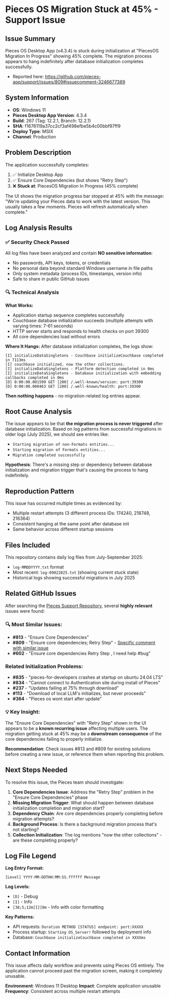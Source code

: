 # Pieces OS Migration Stuck at 45% - Support Issue

## Issue Summary

Pieces OS Desktop App (v4.3.4) is stuck during initialization at "PiecesOS Migration In Progress" showing 45% complete. The migration process appears to hang indefinitely after database initialization completes successfully.

- Reported here: https://github.com/pieces-app/support/issues/809#issuecomment-3246677389

## System Information

- **OS**: Windows 11
- **Pieces Desktop App Version**: 4.3.4
- **Build**: 267 (Tag: 12.2.1, Branch: 12.2.1)
- **SHA**: f1676119a37cc2cf3af498efbe5b4c00bbf97ff9
- **Deploy Type**: MSIX
- **Channel**: Production

## Problem Description

The application successfully completes:
1. ✅ Initialize Desktop App
2. ✅ Ensure Core Dependencies (but shows "Retry Step")
3. ❌ **Stuck at**: PiecesOS Migration In Progress (45% complete)

The UI shows the migration progress bar stopped at 45% with the message: "We're updating your Pieces data to work with the latest version. This usually takes a few moments. Pieces will refresh automatically when complete."

## Log Analysis Results

### ✅ Security Check Passed
All log files have been analyzed and contain **NO sensitive information**:
- No passwords, API keys, tokens, or credentials
- No personal data beyond standard Windows username in file paths
- Only system metadata (process IDs, timestamps, version info)
- Safe to share in public GitHub issues

### 🔍 Technical Analysis

**What Works:**
- Application startup sequence completes successfully
- Couchbase database initialization succeeds (multiple attempts with varying times: 7-61 seconds)
- HTTP server starts and responds to health checks on port 39300
- All core dependencies load without errors

**Where It Hangs:**
After database initialization completes, the logs show:
```
[I] initializeDataSingletons - Couchbase initializeCouchbase completed in 7113ms
[I] couchbase initialized, now the other collections.
[I] initializeDataSingletons - Platform detection completed in 0ms
[I] initializeDataSingletons - Database initialization with embedding callbacks completed in 0ms
[D] 0:00:00.001599 GET [200] /.well-known/version: port:39300
[D] 0:00:00.000463 GET [200] /.well-known/health: port:39300
```

**Then nothing happens** - no migration-related log entries appear.

## Root Cause Analysis

The issue appears to be that **the migration process is never triggered** after database initialization. Based on log patterns from successful migrations in older logs (July 2025), we should see entries like:
- `Starting migration of non-Formats entities...`
- `Starting migration of Formats entities...`
- `Migration completed successfully`

**Hypothesis**: There's a missing step or dependency between database initialization and migration trigger that's causing the process to hang indefinitely.

## Reproduction Pattern

This issue has occurred multiple times as evidenced by:
- Multiple restart attempts (3 different process IDs: 174240, 218748, 216364)
- Consistent hanging at the same point after database init
- Same behavior across different startup sessions

## Files Included

This repository contains daily log files from July-September 2025:
- `log-MMDDYYYY.txt` format
- Most recent: `log-09022025.txt` (showing current stuck state)
- Historical logs showing successful migrations in July 2025

## Related GitHub Issues

After searching the [Pieces Support Repository](https://github.com/pieces-app/support/issues), several **highly relevant** issues were found:

### 🔍 Most Similar Issues:
- **#813** - "Ensure Core Dependencies" 
- **#809** - "Ensure core dependencies; Retry Step" - [Specific comment with similar issue](https://github.com/pieces-app/support/issues/809#issuecomment-3246677389)
- **#602** - "Ensure core dependencies Retry Step , I need help #bug"

### Related Initialization Problems:
- **#835** - "pieces-for-developers crashes at startup on ubuntu 24.04 LTS"
- **#834** - "Cannot connect to Authentication site during install of Pieces"
- **#237** - "Updates failing at 75% through download"
- **#113** - "Download of local LLM's initializes, but never proceeds"
- **#364** - "Pieces os wont start after update"

### 💡 Key Insight:
The "Ensure Core Dependencies" with "Retry Step" shown in the UI appears to be a **known recurring issue** affecting multiple users. The migration getting stuck at 45% may be a **downstream consequence** of the core dependencies failing to properly initialize.

**Recommendation**: Check issues #813 and #809 for existing solutions before creating a new issue, or reference them when reporting this problem.

## Next Steps Needed

To resolve this issue, the Pieces team should investigate:

1. **Core Dependencies Issue**: Address the "Retry Step" problem in the "Ensure Core Dependencies" phase
2. **Missing Migration Trigger**: What should happen between database initialization completion and migration start?
3. **Dependency Chain**: Are core dependencies properly completing before migration attempts?
4. **Background Process**: Is there a background migration process that's not starting?
5. **Collection Initialization**: The log mentions "now the other collections" - are these completing properly?

## Log File Legend

**Log Entry Format:**
```
[Level] YYYY-MM-DDTHH:MM:SS.ffffff Message
```

**Log Levels:**
- `[D]` - Debug
- `[I]` - Info  
- `[38;5;12m[I][0m` - Info with color formatting

**Key Patterns:**
- API requests: `Duration METHOD [STATUS] endpoint: port:XXXXX`
- Process startup: `Starting OS_Server!` followed by deployment info
- Database: `Couchbase initializeCouchbase completed in XXXXms`

## Contact Information

This issue affects daily workflow and prevents using Pieces OS entirely. The application cannot proceed past the migration screen, making it completely unusable.

**Environment**: Windows 11 Desktop
**Impact**: Complete application unusable
**Frequency**: Consistent across multiple restart attempts
